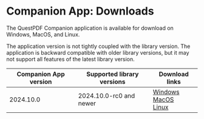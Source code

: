 # Companion App: Downloads

The QuestPDF Companion application is available for download on Windows, MacOS, and Linux.

The application version is not tightly coupled with the library version. The application is backward compatible with older library versions, but it may not support all features of the latest library version.


| Companion App version | Supported library versions | Download links                                                                                                                                                                                                                                    |
|-----------------------|----------------------------|---------------------------------------------------------------------------------------------------------------------------------------------------------------------------------------------------------------------------------------------------|
| 2024.10.0             | 2024.10.0-rc0 and newer    | [Windows](https://github.com/QuestPDF/QuestPDF/releases/download/2024.10.0-rc0/QuestPDF.Companion.2024.10.0.exe) <br/> [MacOS](https://github.com/QuestPDF/QuestPDF/releases/download/2024.10.0-rc0/QuestPDF.Companion.2024.10.0.app.zip) <br/> [Linux](https://github.com/QuestPDF/QuestPDF/releases/download/2024.10.0-rc0/QuestPDF.Companion.2024.10.0.deb) |
